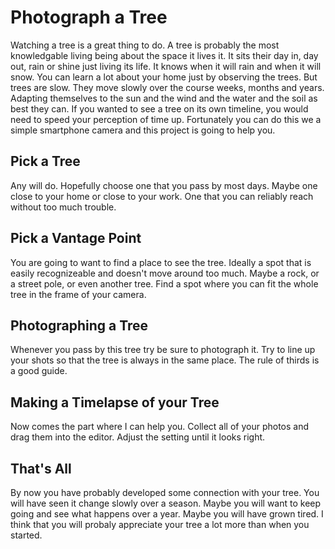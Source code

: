 # Photograph a Tree

Watching a tree is a great thing to do. A tree is probably the most knowledgable living being about the space it lives it. It sits their day in, day out, rain or shine just living its life. It knows when it will rain and when it will snow. You can learn a lot about your home just by observing the trees. But trees are slow. They move slowly over the course weeks, months and years. Adapting themselves to the sun and the wind and the water and the soil as best they can. If you wanted to see a tree on its own timeline, you would need to speed your perception of time up. Fortunately you can do this we a simple smartphone camera and this project is going to help you.

## Pick a Tree
Any will do. Hopefully choose one that you pass by most days. Maybe one close to your home or close to your work. One that you can reliably reach without too much trouble. 

## Pick a Vantage Point
You are going to want to find a place to see the tree. Ideally a spot that is easily recognizeable and doesn't move around too much. Maybe a rock, or a street pole, or even another tree. Find a spot where you can fit the whole tree in the frame of your camera.

## Photographing a Tree
Whenever you pass by this tree try be sure to photograph it. Try to line up your shots so that the tree is always in the same place. The rule of thirds is a good guide.

## Making a Timelapse of your Tree
Now comes the part where I can help you. Collect all of your photos and drag them into the editor. Adjust the setting until it looks right.

## That's All
By now you have probably developed some connection with your tree. You will have seen it change slowly over a season. Maybe you will want to keep going and see what happens over a year. Maybe you will have grown tired. I think that you will probaly appreciate your tree a lot more than when you started. 
